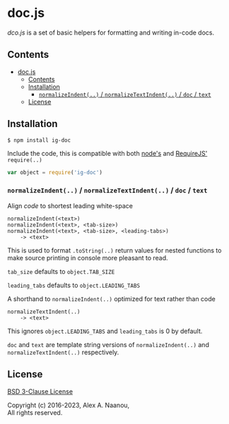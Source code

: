 # doc.js

_dco.js_ is a set of basic helpers for formatting and writing in-code docs.

## Contents
- [doc.js](#docjs)
  - [Contents](#contents)
  - [Installation](#installation)
    - [`normalizeIndent(..)` / `normalizeTextIndent(..)` / `doc` / `text`](#normalizeindent--normalizetextindent--doc--text)
  - [License](#license)


## Installation

```shell
$ npm install ig-doc
```

Include the code, this is compatible with both [node's](https://nodejs.org/) and
[RequireJS'](https://requirejs.org/) `require(..)`
```javascript
var object = require('ig-doc')
```


### `normalizeIndent(..)` / `normalizeTextIndent(..)` / `doc` / `text`

Align _code_ to shortest leading white-space
```
normalizeIndent(<text>)
normalizeIndent(<text>, <tab-size>)
normalizeIndent(<text>, <tab-size>, <leading-tabs>)
	-> <text>
```

This is used to format `.toString(..)` return values for nested functions
to make source printing in console more pleasant to read.

`tab_size` defaults to `object.TAB_SIZE`

`leading_tabs` defaults to `object.LEADING_TABS`


A shorthand to `normalizeIndent(..)` optimized for text rather than code
```
normalizeTextIndent(..)
	-> <text>
```

This ignores `object.LEADING_TABS` and `leading_tabs` is 0 by default.


`doc` and `text` are template string versions of `normalizeIndent(..)` and `normalizeTextIndent(..)` respectively.


<!-- XXX Examples -->


## License

[BSD 3-Clause License](./LICENSE)

Copyright (c) 2016-2023, Alex A. Naanou,  
All rights reserved.


<!-- vim:set ts=4 sw=4 spell : -->
